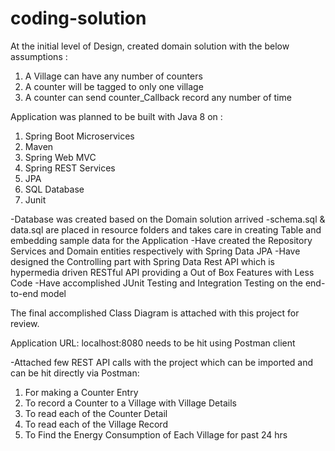 # coding-solution

At the initial level of Design, created domain solution with the below assumptions :

1. A Village can have any number of counters
2. A counter will be tagged to only one village
3. A counter can send counter_Callback record any number of time

Application was planned to be built with Java 8 on :
1. Spring Boot Microservices
2. Maven
3. Spring Web MVC
4. Spring REST Services
5. JPA
6. SQL Database
7. Junit

-Database was created based on the Domain solution arrived
-schema.sql & data.sql are placed in resource folders and takes care in creating Table and embedding sample data for the Application
-Have created the Repository Services and Domain entities respectively with Spring Data JPA
-Have designed the Controlling part with Spring Data Rest API which is hypermedia driven RESTful API providing a Out of Box Features with Less Code
-Have accomplished JUnit Testing and Integration Testing on the end-to-end model

The final accomplished Class Diagram is attached with this project for review.

Application URL: localhost:8080 needs to be hit using Postman client

-Attached few REST API calls with the project which can be imported and can be hit directly via Postman:

1. For making a Counter Entry
2. To record a Counter to a Village with Village Details
3. To read each of the Counter Detail
4. To read each of the Village Record
5. To Find the Energy Consumption of Each Village for past 24 hrs
